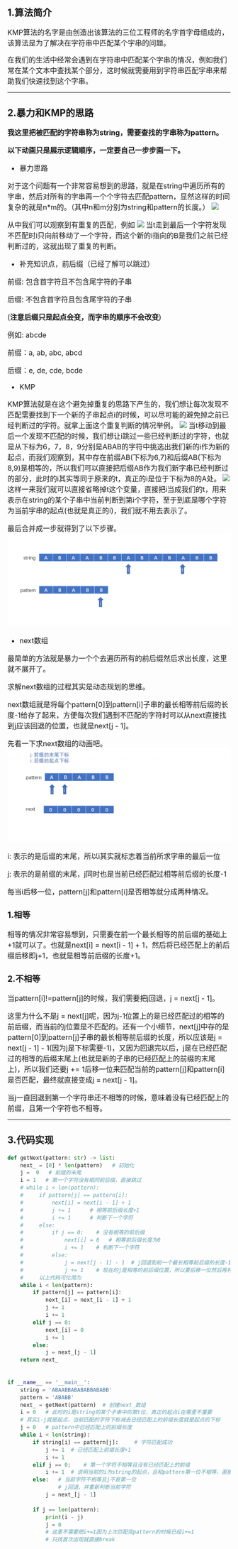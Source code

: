 ## 1.算法简介
<font size=3>
KMP算法的名字是由创造出该算法的三位工程师的名字首字母组成的，该算法是为了解决在字符串中匹配某个字串的问题。

在我们的生活中经常会遇到在字符串中匹配某个字串的情况，例如我们常在某个文本中查找某个部分，这时候就需要用到字符串匹配字串来帮助我们快速找到这个字串。
</font>

---
## 2.暴力和KMP的思路
<font size=3>

**我这里把被匹配的字符串称为string，需要查找的字串称为pattern。**

**以下动画只是展示逻辑顺序，一定要自己一步步画一下。**

- 暴力思路

对于这个问题有一个非常容易想到的思路，就是在string中遍历所有的字串，然后对所有的字串再一个个字符去匹配pattern，显然这样的时间复杂的就是n*m的。（其中n和m分别为string和pattern的长度。）
![](./images/usual.gif)

从中我们可以观察到有重复的匹配，例如
![](./images/repetition.gif)
当t走到最后一个字符发现不匹配时i只向前移动了一个字符，而这个新的i指向的B是我们之前已经判断过的，这就出现了重复的判断。

- 补充知识点，前后缀（已经了解可以跳过）

前缀: 包含首字符且不包含尾字符的子串

后缀: 不包含首字符且包含尾字符的子串

(**注意后缀只是起点会变，而字串的顺序不会改变**)

例如: abcde

前缀：a, ab, abc, abcd

后缀：e, de, cde, bcde

- KMP

KMP算法就是在这个避免掉重复的思路下产生的，我们想让每次发现不匹配需要找到下一个新的子串起点i的时候，可以尽可能的避免掉之前已经判断过的字符。就拿上面这个重复判断的情况举例。
![](./images/repetition.gif)
当t移动到最后一个发现不匹配的时候，我们想让i跳过一些已经判断过的字符，也就是从下标为6，7，8，9分别是ABAB的字符中挑选出我们新的i作为新的起点，而我们观察到，其中存在前缀AB(下标为6,7)和后缀AB(下标为8,9)是相等的，所以我们可以直接把后缀AB作为我们新字串已经判断过的部分，此时的i其实等同于原来的t，真正的i是位于下标为8的A处。
![](./images/next_i_1.gif)
这样一来我们就可以直接省略掉t这个变量，直接把i当成我们的t，用来表示在string的某个子串中当前判断到第i个字符，至于到底是哪个字符为当前字串的起点(也就是真正的i)，我们就不用去表示了。

最后合并成一步就得到了以下步骤。
![](./images/next_i_2.gif)


- next数组

最简单的方法就是暴力一个个去遍历所有的前后缀然后求出长度，这里就不展开了。

求解next数组的过程其实是动态规划的思维。

next数组就是将每个pattern[0]到pattern[i]子串的最长相等前后缀的长度-1给存了起来，方便每次我们遇到不匹配的字符时可以从next直接找到j应该回退的位置，也就是next[j - 1]。

先看一下求next数组的动画吧。
![](./images/next.gif)

i: 表示的是后缀的末尾，所以i其实就标志着当前所求字串的最后一位

j: 表示的是前缀的末尾，j同时也是当前已经匹配过相等前后缀的长度-1

每当i后移一位，pattern[j]和pattern[i]是否相等就分成两种情况。

### 1.相等
相等的情况非常容易想到，只需要在前一个最长相等的前后缀的基础上+1就可以了。也就是next[i] = next[i - 1] + 1，然后将已经匹配上的前后缀后移即j+1，也就是相等前后缀的长度+1。

### 2.不相等
当pattern[i]!=pattern[j]的时候，我们需要把j回退，j = next[j - 1]。

这里为什么不是j = next[j]呢，因为j-1位置上的是已经匹配过的相等的前后缀，而当前的j位置是不匹配的。还有一个小细节，next[j]中存的是pattern[0]到pattern[j]子串的最长相等前后缀的长度，所以应该是j = next[j - 1] - 1(因为j是下标需要-1)，又因为回退完以后，j是在已经匹配过的相等的后缀末尾上(也就是新的子串的已经匹配上的前缀的末尾上)，所以我们还要j += 1后移一位来匹配当前的pattern[j]和pattern[i]是否匹配，最终就直接变成j = next[j - 1]。

当j一直回退到第一个字符串还不相等的时候，意味着没有已经匹配上的前缀，且第一个字符也不相等。
</font>

---
## 3.代码实现
```python
def getNext(pattern: str) -> list:
    next_ = [0] * len(pattern)   # 初始化
    j =  0   # 前缀的末尾
    i = 1   # 第一个字符没有相同前后缀，直接跳过
    # while i < len(pattern):
    #     if pattern[j] == pattern[i]:
    #         next[i] = next[i - 1] + 1
    #         j += 1      # 相等前后缀长度+1
    #         i += 1      # 判断下一个字符
    #     else:
    #         if j == 0:    # 没有相等的前后缀
    #             next[i] = 0   # 相等前后缀长度为0
    #             i += 1    # 判断下一个字符
    #         else:
    #             j = next[j - 1] - 1  # j回退到前一个最长相等前后缀的长度-1
    #             j += 1    # 现在的j是相等的前后缀位置，所以要后移一位然后再判断是否和pattern[i]相等
    #     以上代码可化简为
    while i < len(pattern):
        if pattern[j] == pattern[i]:
            next_[i] = next_[i - 1] + 1
            j += 1
            i += 1
        elif j == 0:
            next_[i] = 0
            i += 1
        else:
            j = next_[j - 1]
    return next_


if __name__ == '__main__':
    string = 'ABAABBABABABBABABB'
    pattern = 'ABABB'
    next_ = getNext(pattern)  # 创建next_数组
    i = 0   # 此时的i是string的某个子串中的第t位，真正的起点i在哪里不重要
    # 其实i-j就是起点，当前匹配的字符下标减去已经匹配上的前缀长度就是起点的下标
    j = 0   # pattern中已经匹配上的前缀长度
    while i < len(string):
        if string[i] == pattern[j]:     # 字符匹配成功
            j += 1  # 已经匹配上前缀长度+1
            i += 1
        elif j == 0:    # 第一个字符不相等且没有已经匹配上的前缀
            i += 1  # 说明当前的i为string的起点，且和pattern第一位不相等，直接跳过这个i
        else:   # 当前字符不相等且j不是第一位
                # j回退，并重新判断当前字符
            j = next_[j - 1]
        
        if j == len(pattern):
            print(i - j)
            j = 0
            # 这里不需要把i+=1因为上次匹配完pattern的时候已经i+=1
            # 只找首次出现就直接break
```
